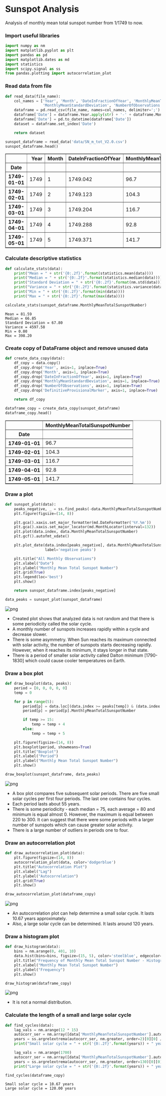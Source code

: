 # Sunspot Analysis
Analysis of monthly mean total sunspot number from 1/1749 to now.

### Import useful libraries


```python
import numpy as nm
import matplotlib.pyplot as plt
import pandas as pd
import matplotlib.dates as md
import statistics
import scipy.signal as ss
from pandas.plotting import autocorrelation_plot
```

### Read data from file


```python
def read_data(file_name):
    col_names = ['Year', 'Month', 'DateInFractionOfYear', 'MonthlyMeanTotalSunspotNumber',
                 'MonthlyMeanStandardDeviation', 'NumberOfObservations', 'DefinitiveProvisionalMarker']
    dataframe = pd.read_csv(file_name, names=col_names, delimiter=';')
    dataframe['Date'] = dataframe.Year.apply(str) + '-' + dataframe.Month.apply(str)
    dataframe['Date'] = pd.to_datetime(dataframe['Date'])
    dataset = dataframe.set_index('Date')

    return dataset
```


```python
sunspot_dataframe = read_data('data/SN_m_tot_V2.0.csv')
sunspot_dataframe.head()
```




<div>
<table border="1" class="dataframe">
  <thead>
    <tr style="text-align: right;">
      <th></th>
      <th>Year</th>
      <th>Month</th>
      <th>DateInFractionOfYear</th>
      <th>MonthlyMeanTotalSunspotNumber</th>
      <th>MonthlyMeanStandardDeviation</th>
      <th>NumberOfObservations</th>
      <th>DefinitiveProvisionalMarker</th>
    </tr>
    <tr>
      <th>Date</th>
      <th></th>
      <th></th>
      <th></th>
      <th></th>
      <th></th>
      <th></th>
      <th></th>
    </tr>
  </thead>
  <tbody>
    <tr>
      <th>1749-01-01</th>
      <td>1749</td>
      <td>1</td>
      <td>1749.042</td>
      <td>96.7</td>
      <td>-1.0</td>
      <td>-1</td>
      <td>1</td>
    </tr>
    <tr>
      <th>1749-02-01</th>
      <td>1749</td>
      <td>2</td>
      <td>1749.123</td>
      <td>104.3</td>
      <td>-1.0</td>
      <td>-1</td>
      <td>1</td>
    </tr>
    <tr>
      <th>1749-03-01</th>
      <td>1749</td>
      <td>3</td>
      <td>1749.204</td>
      <td>116.7</td>
      <td>-1.0</td>
      <td>-1</td>
      <td>1</td>
    </tr>
    <tr>
      <th>1749-04-01</th>
      <td>1749</td>
      <td>4</td>
      <td>1749.288</td>
      <td>92.8</td>
      <td>-1.0</td>
      <td>-1</td>
      <td>1</td>
    </tr>
    <tr>
      <th>1749-05-01</th>
      <td>1749</td>
      <td>5</td>
      <td>1749.371</td>
      <td>141.7</td>
      <td>-1.0</td>
      <td>-1</td>
      <td>1</td>
    </tr>
  </tbody>
</table>
</div>



### Calculate descriptive statistics 


```python
def calculate_stats(data):
    print("Mean = " + str('{0:.2f}'.format(statistics.mean(data))))
    print("Median = " + str('{0:.2f}'.format(statistics.median(data))))
    print("Standard Deviation = " + str('{0:.2f}'.format(nm.std(data))))
    print("Variance = " + str('{0:.2f}'.format(statistics.variance(data))))
    print("Min = " + str('{0:.2f}'.format(min(data))))
    print("Max = " + str('{0:.2f}'.format(max(data))))
```


```python
calculate_stats(sunspot_dataframe.MonthlyMeanTotalSunspotNumber)
```

    Mean = 81.59
    Median = 66.85
    Standard Deviation = 67.80
    Variance = 4597.58
    Min = 0.00
    Max = 398.20
    

### Create copy of DataFrame object and remove unused data


```python
def create_data_copy(data):
    df_copy = data.copy()
    df_copy.drop('Year', axis=1, inplace=True)
    df_copy.drop('Month', axis=1, inplace=True)
    df_copy.drop('DateInFractionOfYear', axis=1, inplace=True)
    df_copy.drop('MonthlyMeanStandardDeviation', axis=1, inplace=True)
    df_copy.drop('NumberOfObservations', axis=1, inplace=True)
    df_copy.drop('DefinitiveProvisionalMarker', axis=1, inplace=True)

    return df_copy
```


```python
dataframe_copy = create_data_copy(sunspot_dataframe)
dataframe_copy.head()
```




<div>
<table border="1" class="dataframe">
  <thead>
    <tr style="text-align: right;">
      <th></th>
      <th>MonthlyMeanTotalSunspotNumber</th>
    </tr>
    <tr>
      <th>Date</th>
      <th></th>
    </tr>
  </thead>
  <tbody>
    <tr>
      <th>1749-01-01</th>
      <td>96.7</td>
    </tr>
    <tr>
      <th>1749-02-01</th>
      <td>104.3</td>
    </tr>
    <tr>
      <th>1749-03-01</th>
      <td>116.7</td>
    </tr>
    <tr>
      <th>1749-04-01</th>
      <td>92.8</td>
    </tr>
    <tr>
      <th>1749-05-01</th>
      <td>141.7</td>
    </tr>
  </tbody>
</table>
</div>



### Draw a plot


```python
def sunspot_plot(data):
    peaks_negative, _ = ss.find_peaks(-data.MonthlyMeanTotalSunspotNumber, height=-12, threshold=None, distance=100)
    plt.figure(figsize=(14, 8))

    plt.gca().xaxis.set_major_formatter(md.DateFormatter('%Y.%m'))
    plt.gca().xaxis.set_major_locator(md.MonthLocator(interval=132))
    plt.plot(data.index, data.MonthlyMeanTotalSunspotNumber)
    plt.gcf().autofmt_xdate()

    plt.plot_date(data.index[peaks_negative], data.MonthlyMeanTotalSunspotNumber[peaks_negative], 'go',
                  label='negative peaks')

    plt.title("All Monthly Observations")
    plt.xlabel("Date")
    plt.ylabel("Monthly Mean Total Sunspot Number")
    plt.grid(True)
    plt.legend(loc='best')
    plt.show()

    return sunspot_dataframe.index[peaks_negative]
```


```python
data_peaks = sunspot_plot(sunspot_dataframe)
```


    
![png](images/output_14_0.png)
    


* Created plot shows that analyzed data is not random and that there is some periodicity called the solar cycle.
* A monthly number of sunspots increases rapidly within a cycle and decrease slower.
* There is some asymmetry. When Sun reaches its maximum connected with solar activity, the number of sunspots starts decreasing rapidly. However, when it reaches its minimum, it stays longer in that state.
* There is a  period of smaller solar activity called Dalton minimum [1790-1830] which could cause cooler temperatures on Earth.

### Draw a box plot


```python
def draw_boxplot(data, peaks):
    period = [0, 0, 0, 0, 0]
    temp = 0

    for p in range(5):
        period[p] = data.loc[(data.index >= peaks[temp]) & (data.index <= peaks[temp + 5])]
        period[p] = period[p].MonthlyMeanTotalSunspotNumber

        if temp >= 15:
            temp = temp + 4
        else:
            temp = temp + 5

    plt.figure(figsize=(14, 8))
    plt.boxplot(period, showmeans=True)
    plt.title("Boxplot")
    plt.xlabel("Period")
    plt.ylabel("Monthly Mean Total Sunspot Number")
    plt.show()
```


```python
draw_boxplot(sunspot_dataframe, data_peaks)
```


    
![png](images/output_18_0.png)
    


* A box plot compares five subsequent solar periods. There are five small solar cycles per first four periods. The last one contains four cycles.
* Each period lasts about 55 years. 
* There is some periodicity - each median = 75, each average = 80 and minimum is equal almost 0. However, the maximum is equal between 220 to 300. It can suggest that there were some periods with a larger number of sunspots which can cause greater solar activity. 
* There is a large number of outliers in periods one to four.

### Draw an autocorrelation plot


```python
def draw_autocorrelation_plot(data):
    plt.figure(figsize=(14, 8))
    autocorrelation_plot(data, color='dodgerblue')
    plt.title("Autocorrelation Plot")
    plt.xlabel("Lag")
    plt.ylabel("Autocorrelation")
    plt.grid(True)
    plt.show()
```


```python
draw_autocorrelation_plot(dataframe_copy)
```


    
![png](images/output_22_0.png)
    


* An autocorrelation plot can help determine a small solar cycle. It lasts 10.67 years approximately.
* Also, a large solar cycle can be determined. It lasts around 120 years. 

### Draw a histogram plot


```python
def draw_histogram(data):
    bins = nm.arange(0, 401, 10)
    data.hist(bins=bins, figsize=(15, 5), color='steelblue', edgecolor='darkslategrey', grid=False)
    plt.title("Frequency of Monthly Mean Total Sunspot Number - Histogram")
    plt.xlabel("Monthly Mean Total Sunspot Number")
    plt.ylabel("Frequency")
    plt.show()
```


```python
draw_histogram(dataframe_copy)
```


    
![png](images/output_26_0.png)
    


* It is not a normal distribution.

### Calculate the length of a small and large solar cycle


```python
def find_cycles(data):
    lag_vals = nm.arange(12 * 15)
    autocorr_ser = nm.array([data['MonthlyMeanTotalSunspotNumber'].autocorr(lag=n) for n in lag_vals])
    years = ss.argrelextrema(autocorr_ser, nm.greater, order=2)[0][0] / 12
    print("Small solar cycle = " + str('{0:.2f}'.format(years)) + " years")

    lag_vals = nm.arange(1700)
    autocorr_ser = nm.array([data['MonthlyMeanTotalSunspotNumber'].autocorr(lag=n) for n in lag_vals])
    years = ss.argrelextrema(autocorr_ser, nm.greater, order=130)[0][0] / 12
    print("Large solar cycle = " + str('{0:.2f}'.format(years)) + " years")
```


```python
find_cycles(dataframe_copy)
```

    Small solar cycle = 10.67 years
    Large solar cycle = 120.00 years
    

